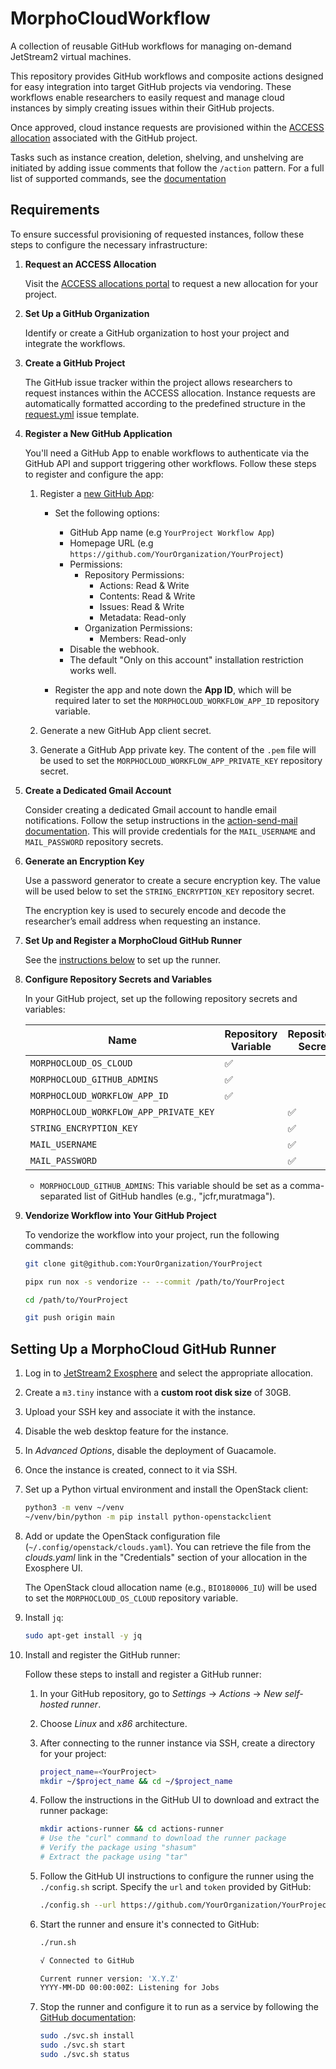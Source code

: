 # MorphoCloudWorkflow

A collection of reusable GitHub workflows for managing on-demand JetStream2
virtual machines.

This repository provides GitHub workflows and composite actions designed for
easy integration into target GitHub projects via vendoring. These workflows
enable researchers to easily request and manage cloud instances by simply
creating issues within their GitHub projects.

Once approved, cloud instance requests are provisioned within the
[ACCESS allocation](https://allocations.access-ci.org/) associated with the
GitHub project.

Tasks such as instance creation, deletion, shelving, and unshelving are
initiated by adding issue comments that follow the `/action` pattern. For a full
list of supported commands, see the [documentation](issue-commands.md)

## Requirements

To ensure successful provisioning of requested instances, follow these steps to
configure the necessary infrastructure:

1. **Request an ACCESS Allocation**

   Visit the [ACCESS allocations portal](https://allocations.access-ci.org/) to
   request a new allocation for your project.

2. **Set Up a GitHub Organization**

   Identify or create a GitHub organization to host your project and integrate
   the workflows.

3. **Create a GitHub Project**

   The GitHub issue tracker within the project allows researchers to request
   instances within the ACCESS allocation. Instance requests are automatically
   formatted according to the predefined structure in the
   [request.yml](.github/ISSUE_TEMPLATE/request.yml) issue template.

4. **Register a New GitHub Application**

   You'll need a GitHub App to enable workflows to authenticate via the GitHub
   API and support triggering other workflows. Follow these steps to register
   and configure the app:

   1. Register a
      [new GitHub App](https://docs.github.com/en/apps/creating-github-apps/registering-a-github-app/registering-a-github-app):

      - Set the following options:

        - GitHub App name (e.g `YourProject Workflow App`)
        - Homepage URL (e.g `https://github.com/YourOrganization/YourProject`)
        - Permissions:
          - Repository Permissions:
            - Actions: Read & Write
            - Contents: Read & Write
            - Issues: Read & Write
            - Metadata: Read-only
          - Organization Permissions:
            - Members: Read-only
        - Disable the webhook.
        - The default "Only on this account" installation restriction works
          well.

      - Register the app and note down the **App ID**, which will be required
        later to set the `MORPHOCLOUD_WORKFLOW_APP_ID` repository variable.

   2. Generate a new GitHub App client secret.

   3. Generate a GitHub App private key. The content of the `.pem` file will be
      used to set the `MORPHOCLOUD_WORKFLOW_APP_PRIVATE_KEY` repository secret.

5. **Create a Dedicated Gmail Account**

   Consider creating a dedicated Gmail account to handle email notifications.
   Follow the setup instructions in the
   [action-send-mail documentation](https://github.com/dawidd6/action-send-mail#gmail).
   This will provide credentials for the `MAIL_USERNAME` and `MAIL_PASSWORD`
   repository secrets.

6. **Generate an Encryption Key**

   Use a password generator to create a secure encryption key. The value will be
   used below to set the `STRING_ENCRYPTION_KEY` repository secret.

   The encryption key is used to securely encode and decode the researcher’s
   email address when requesting an instance.

7. **Set Up and Register a MorphoCloud GitHub Runner**

   See the [instructions below](#setting-up-a-morphocloud-github-runner) to set
   up the runner.

8. **Configure Repository Secrets and Variables**

   In your GitHub project, set up the following repository secrets and
   variables:

   | Name                                   | Repository Variable | Repository Secret  |
   | -------------------------------------- | ------------------- | ------------------ |
   | `MORPHOCLOUD_OS_CLOUD`                 | :white_check_mark:  |                    |
   | `MORPHOCLOUD_GITHUB_ADMINS`            | :white_check_mark:  |                    |
   | `MORPHOCLOUD_WORKFLOW_APP_ID`          | :white_check_mark:  |                    |
   | `MORPHOCLOUD_WORKFLOW_APP_PRIVATE_KEY` |                     | :white_check_mark: |
   | `STRING_ENCRYPTION_KEY`                |                     | :white_check_mark: |
   | `MAIL_USERNAME`                        |                     | :white_check_mark: |
   | `MAIL_PASSWORD`                        |                     | :white_check_mark: |

   - `MORPHOCLOUD_GITHUB_ADMINS`: This variable should be set as a
     comma-separated list of GitHub handles (e.g., "jcfr,muratmaga").

9. **Vendorize Workflow into Your GitHub Project**

   To vendorize the workflow into your project, run the following commands:

   ```bash
   git clone git@github.com:YourOrganization/YourProject

   pipx run nox -s vendorize -- --commit /path/to/YourProject

   cd /path/to/YourProject

   git push origin main
   ```

## Setting Up a MorphoCloud GitHub Runner

1. Log in to [JetStream2 Exosphere](https://jetstream2.exosphere.app/exosphere/)
   and select the appropriate allocation.

2. Create a `m3.tiny` instance with a **custom root disk size** of 30GB.

3. Upload your SSH key and associate it with the instance.

4. Disable the web desktop feature for the instance.

5. In _Advanced Options_, disable the deployment of Guacamole.

6. Once the instance is created, connect to it via SSH.

7. Set up a Python virtual environment and install the OpenStack client:

   ```bash
   python3 -m venv ~/venv
   ~/venv/bin/python -m pip install python-openstackclient
   ```

8. Add or update the OpenStack configuration file
   (`~/.config/openstack/clouds.yaml`). You can retrieve the file from the
   _clouds.yaml_ link in the "Credentials" section of your allocation in the
   Exosphere UI.

   The OpenStack cloud allocation name (e.g., `BIO180006_IU`) will be used to
   set the `MORPHOCLOUD_OS_CLOUD` repository variable.

9. Install `jq`:

   ```bash
   sudo apt-get install -y jq
   ```

10. Install and register the GitHub runner:

    Follow these steps to install and register a GitHub runner:

    1. In your GitHub repository, go to _Settings_ -> _Actions_ -> _New
       self-hosted runner_.

    2. Choose _Linux_ and _x86_ architecture.

    3. After connecting to the runner instance via SSH, create a directory for
       your project:

       ```bash
       project_name=<YourProject>
       mkdir ~/$project_name && cd ~/$project_name
       ```

    4. Follow the instructions in the GitHub UI to download and extract the
       runner package:

       ```bash
       mkdir actions-runner && cd actions-runner
       # Use the "curl" command to download the runner package
       # Verify the package using "shasum"
       # Extract the package using "tar"
       ```

    5. Follow the GitHub UI instructions to configure the runner using the
       `./config.sh` script. Specify the `url` and `token` provided by GitHub:

       ```bash
       ./config.sh --url https://github.com/YourOrganization/YourProject --token TOKEN
       ```

    6. Start the runner and ensure it's connected to GitHub:

       ```bash
       ./run.sh

       √ Connected to GitHub

       Current runner version: 'X.Y.Z'
       YYYY-MM-DD 00:00:00Z: Listening for Jobs
       ```

    7. Stop the runner and configure it to run as a service by following the
       [GitHub documentation](https://docs.github.com/en/actions/hosting-your-own-runners/managing-self-hosted-runners/configuring-the-self-hosted-runner-application-as-a-service):

       ```bash
       sudo ./svc.sh install
       sudo ./svc.sh start
       sudo ./svc.sh status
       ```
